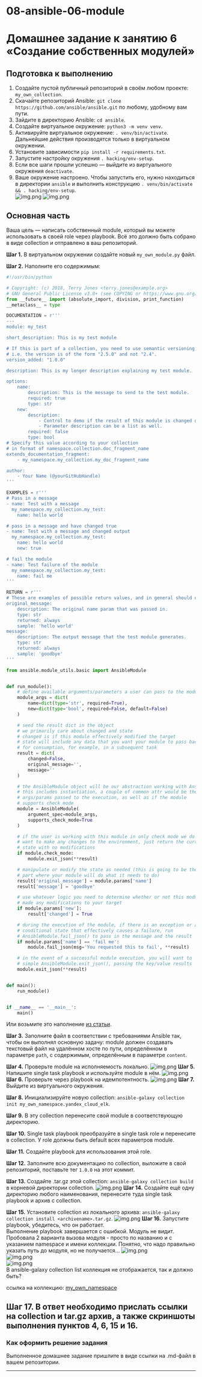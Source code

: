 # 08-ansible-06-module
# Домашнее задание к занятию 6 «Создание собственных модулей»

## Подготовка к выполнению

1. Создайте пустой публичный репозиторий в своём любом проекте: `my_own_collection`.
2. Скачайте репозиторий Ansible: `git clone https://github.com/ansible/ansible.git` по любому, удобному вам пути.
3. Зайдите в директорию Ansible: `cd ansible`.
4. Создайте виртуальное окружение: `python3 -m venv venv`.
5. Активируйте виртуальное окружение: `. venv/bin/activate`. Дальнейшие действия производятся только в виртуальном окружении.
6. Установите зависимости `pip install -r requirements.txt`.
7. Запустите настройку окружения `. hacking/env-setup`.
8. Если все шаги прошли успешно — выйдите из виртуального окружения `deactivate`.
9. Ваше окружение настроено. Чтобы запустить его, нужно находиться в директории `ansible` и выполнить конструкцию `. venv/bin/activate && . hacking/env-setup`.  
![img.png](img/env.png)
![img.png](img/env-setup.png)

## Основная часть

Ваша цель — написать собственный module, который вы можете использовать в своей role через playbook. Всё это должно быть собрано в виде collection и отправлено в ваш репозиторий.

**Шаг 1.** В виртуальном окружении создайте новый `my_own_module.py` файл.

**Шаг 2.** Наполните его содержимым:

```python
#!/usr/bin/python

# Copyright: (c) 2018, Terry Jones <terry.jones@example.org>
# GNU General Public License v3.0+ (see COPYING or https://www.gnu.org/licenses/gpl-3.0.txt)
from __future__ import (absolute_import, division, print_function)
__metaclass__ = type

DOCUMENTATION = r'''
---
module: my_test

short_description: This is my test module

# If this is part of a collection, you need to use semantic versioning,
# i.e. the version is of the form "2.5.0" and not "2.4".
version_added: "1.0.0"

description: This is my longer description explaining my test module.

options:
    name:
        description: This is the message to send to the test module.
        required: true
        type: str
    new:
        description:
            - Control to demo if the result of this module is changed or not.
            - Parameter description can be a list as well.
        required: false
        type: bool
# Specify this value according to your collection
# in format of namespace.collection.doc_fragment_name
extends_documentation_fragment:
    - my_namespace.my_collection.my_doc_fragment_name

author:
    - Your Name (@yourGitHubHandle)
'''

EXAMPLES = r'''
# Pass in a message
- name: Test with a message
  my_namespace.my_collection.my_test:
    name: hello world

# pass in a message and have changed true
- name: Test with a message and changed output
  my_namespace.my_collection.my_test:
    name: hello world
    new: true

# fail the module
- name: Test failure of the module
  my_namespace.my_collection.my_test:
    name: fail me
'''

RETURN = r'''
# These are examples of possible return values, and in general should use other names for return values.
original_message:
    description: The original name param that was passed in.
    type: str
    returned: always
    sample: 'hello world'
message:
    description: The output message that the test module generates.
    type: str
    returned: always
    sample: 'goodbye'
'''

from ansible.module_utils.basic import AnsibleModule


def run_module():
    # define available arguments/parameters a user can pass to the module
    module_args = dict(
        name=dict(type='str', required=True),
        new=dict(type='bool', required=False, default=False)
    )

    # seed the result dict in the object
    # we primarily care about changed and state
    # changed is if this module effectively modified the target
    # state will include any data that you want your module to pass back
    # for consumption, for example, in a subsequent task
    result = dict(
        changed=False,
        original_message='',
        message=''
    )

    # the AnsibleModule object will be our abstraction working with Ansible
    # this includes instantiation, a couple of common attr would be the
    # args/params passed to the execution, as well as if the module
    # supports check mode
    module = AnsibleModule(
        argument_spec=module_args,
        supports_check_mode=True
    )

    # if the user is working with this module in only check mode we do not
    # want to make any changes to the environment, just return the current
    # state with no modifications
    if module.check_mode:
        module.exit_json(**result)

    # manipulate or modify the state as needed (this is going to be the
    # part where your module will do what it needs to do)
    result['original_message'] = module.params['name']
    result['message'] = 'goodbye'

    # use whatever logic you need to determine whether or not this module
    # made any modifications to your target
    if module.params['new']:
        result['changed'] = True

    # during the execution of the module, if there is an exception or a
    # conditional state that effectively causes a failure, run
    # AnsibleModule.fail_json() to pass in the message and the result
    if module.params['name'] == 'fail me':
        module.fail_json(msg='You requested this to fail', **result)

    # in the event of a successful module execution, you will want to
    # simple AnsibleModule.exit_json(), passing the key/value results
    module.exit_json(**result)


def main():
    run_module()


if __name__ == '__main__':
    main()
```
Или возьмите это наполнение [из статьи](https://docs.ansible.com/ansible/latest/dev_guide/developing_modules_general.html#creating-a-module).

**Шаг 3.** Заполните файл в соответствии с требованиями Ansible так, чтобы он выполнял основную задачу: module должен создавать текстовый файл на удалённом хосте по пути, определённом в параметре `path`, с содержимым, определённым в параметре `content`.

**Шаг 4.** Проверьте module на исполняемость локально.
![img.png](img/args.png)
**Шаг 5.** Напишите single task playbook и используйте module в нём.
![img.png](img/ans-play1.png)
**Шаг 6.** Проверьте через playbook на идемпотентность.
![img.png](img/idemp.png)
**Шаг 7.** Выйдите из виртуального окружения.

**Шаг 8.** Инициализируйте новую collection: `ansible-galaxy collection init my_own_namespace.yandex_cloud_elk`.

**Шаг 9.** В эту collection перенесите свой module в соответствующую директорию.

**Шаг 10.** Single task playbook преобразуйте в single task role и перенесите в collection. У role должны быть default всех параметров module.

**Шаг 11.** Создайте playbook для использования этой role.

**Шаг 12.** Заполните всю документацию по collection, выложите в свой репозиторий, поставьте тег `1.0.0` на этот коммит.

**Шаг 13.** Создайте .tar.gz этой collection: `ansible-galaxy collection build` в корневой директории collection.
![img.png](img/build.png)
**Шаг 14.** Создайте ещё одну директорию любого наименования, перенесите туда single task playbook и архив c collection.

**Шаг 15.** Установите collection из локального архива: `ansible-galaxy collection install <archivename>.tar.gz`.
![img.png](img/install-collection.png)
**Шаг 16.** Запустите playbook, убедитесь, что он работает.  
Выполнение playbook завершается с ошибкой. Модуль не видит. Пробовала 2 варианта вызова модуля - просто по названию и с указанием namespace и имени коллекции. Понятно, что надо правильно указать путь до модуля, но не получается...
![img.png](img/play-err.png)   
![img.png](img/role-v1.png)  
![img.png](img/role-v2.png)  
В ansible-galaxy collection list коллекция не отображается, так и должно быть? 

ссылка на коллекцию: [my_own_namespace](https://github.com/juls-blekh/08-ansible-06-module/tree/master/my_own_namespace/yandex_cloud_elk)  

**Шаг 17.** В ответ необходимо прислать ссылки на collection и tar.gz архив, а также скриншоты выполнения пунктов 4, 6, 15 и 16.
---

### Как оформить решение задания

Выполненное домашнее задание пришлите в виде ссылки на .md-файл в вашем репозитории.

---
